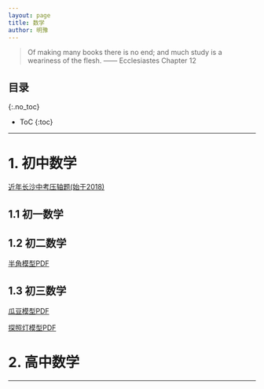 ```yaml
---
layout: page
title: 数学
author: 明豫
---
```


> Of making many books there is no end; 
> and much study is a weariness of the flesh.
>                                       —— Ecclesiastes Chapter 12

<!-- "粮食"在这里代表主体我从外部世界摄取的知识。不过，如果摄入的知识太多、太杂或者太沉重，
对主体来说，都不是一个好事。这里的"粮食"主要包括三方面：数学，英语以及相关工具的学习(主要是Latex) -->

## 目录
{:.no_toc}

* ToC
{:toc}

---

<!-- # 1. 英语学习

- [英语歌](/food/music)
- [同音与类似音的单词辨析](/food/eng/words) -->

<!-- # 2. Latex学习
[latex](/food/latex) -->


<!-- 资料由我本人收集整理，为方便日后查阅与反复利用，在此建档立项。

为了快速整理，所有的题目首先会以文档的形式存放在Google Docs上，大部分图，会先用Geogebra绘出，
然后在文档中截图使用，并粘贴好图的Geogebra链接。

所有的资料最终会用Latex整理成pdf格式，而Latex源代码将会存放在Github上。这个写Latex代码
的过程不是一天两天的，只能在空余时间去做。只有这一步完成了的资料，才会被整合进下面目录中的“整理完成”
部分。 -->

# 1. 初中数学
[近年长沙中考压轴题(始于2018)]()
## 1.1 初一数学
## 1.2 初二数学
<!-- [手拉手全等模型](./rotary_congruence) -->

[半角模型PDF](./pdf/%E5%8D%8A%E8%A7%92%E6%A8%A1%E5%9E%8B.pdf)
<!-- ——[永久链接](https://github.com/pyrhae/beamer_for_blog/blob/1d8e447602de2979d0369d5759306f0c502695d2/beamers/junior/%E5%8D%8A%E8%A7%92%E6%A8%A1%E5%9E%8B.pdf) -->

## 1.3 初三数学
[瓜豆模型PDF](./pdf/%E7%93%9C%E8%B1%86%E5%8E%9F%E7%90%86.pdf)
<!-- ——[永久链接](https://github.com/pyrhae/beamer_for_blog/blob/main/beamers/junior/%E7%93%9C%E8%B1%86%E5%8E%9F%E7%90%86.pdf) -->

[探照灯模型PDF](./pdf/%E6%8E%A2%E7%85%A7%E7%81%AF%E6%A8%A1%E5%9E%8B.pdf)

<!-- [永久链接](https://github.com/pyrhae/beamer_for_blog/blob/main/beamers/junior/%E6%8E%A2%E7%85%A7%E7%81%AF%E6%A8%A1%E5%9E%8B.pdf) -->
# 2. 高中数学
<!-- ### 数学哲思
### 何为向量
[向量](./vectors) -->

---


